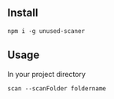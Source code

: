 
## Install

```
npm i -g unused-scaner
```

## Usage
In your project directory

```
scan --scanFolder foldername
```